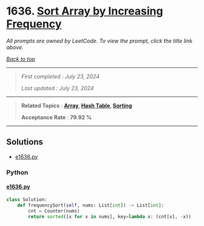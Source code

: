 # 1636. [Sort Array by Increasing Frequency](<https://leetcode.com/problems/sort-array-by-increasing-frequency>)

*All prompts are owned by LeetCode. To view the prompt, click the title link above.*

*[Back to top](<../README.md>)*

------

> *First completed : July 23, 2024*
>
> *Last updated : July 23, 2024*

------

> **Related Topics** : **[Array](<by_topic/Array.md>), [Hash Table](<by_topic/Hash Table.md>), [Sorting](<by_topic/Sorting.md>)**
>
> **Acceptance Rate** : **79.92 %**

------

## Solutions

- [e1636.py](<../my-submissions/e1636.py>)
### Python
#### [e1636.py](<../my-submissions/e1636.py>)
```Python
class Solution:
    def frequencySort(self, nums: List[int]) -> List[int]:
        cnt = Counter(nums)
        return sorted([x for x in nums], key=lambda x: (cnt[x], -x))
```

